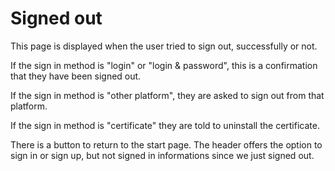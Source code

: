 # Signed out

This page is displayed when the user tried to sign out, successfully or not.

If the sign in method is "login" or "login & password", this is a confirmation that they have been signed out. 

If the sign in method is "other platform", they are asked to sign out from that platform.

If the sign in method is "certificate" they are told to uninstall the certificate.

There is a button to return to the start page. The header offers the option to sign in or sign up, but not signed in informations since we just signed out.
